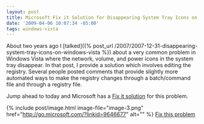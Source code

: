```yaml
---
layout: post
title: Microsoft Fix it Solution for Disappearing System Tray Icons on Windows Vista
date: '2009-04-06 10:07:34 -05:00'
tags: windows-vista
---
```


About two years ago I [talked]({% post_url /2007/2007-12-31-disappearing-system-tray-icons-on-windows-vista %}) about a very common problem in Windows Vista where the network, volume, and power icons in the system tray disappear. In that post, I provide a solution which involves editing the registry. Several people posted comments that provide slightly more automated ways to make the registry changes through a batch/command file and through a registry file.

Jump ahead to today and Microsoft has a [Fix it solution](http://support.microsoft.com/kb/945011) for this problem.

{% include post/image.html image-file="image-3.png" href="http://go.microsoft.com/?linkid=9646677" alt="" %} [Fix this problem](http://support.microsoft.com/kb/945011)

